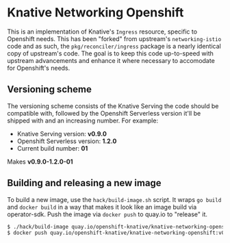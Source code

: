# Knative Networking Openshift

This is an implementation of Knative's `Ingress` resource, specific to Openshift needs. This has been "forked" from upstream's `networking-istio` code and as such, the `pkg/reconciler/ingress` package is a nearly identical copy of upstream's code. The goal is to keep this code up-to-speed with upstream advancements and enhance it where necessary to accomodate for Openshift's needs.

## Versioning scheme

The versioning scheme consists of the Knative Serving the code should be compatible with, followed by the Openshift Serverless version it'll be shipped with and an increasing number. For example:

- Knative Serving version: **v0.9.0**
- Openshift Serverless version: **1.2.0**
- Current build number: **01**

Makes **v0.9.0-1.2.0-01**

## Building and releasing a new image

To build a new image, use the `hack/build-image.sh` script. It wraps `go build` and `docker build` in a way that makes it look like an image build via operator-sdk. Push the image via `docker push` to quay.io to "release" it.

```bash
$ ./hack/build-image quay.io/openshift-knative/knative-networking-openshift:v0.9.0-1.2.0-01
$ docker push quay.io/openshift-knative/knative-networking-openshift:v0.9.0-1.2.0-01
```